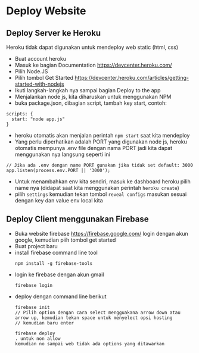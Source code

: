 # Deploy Website

## Deploy Server ke Heroku
Heroku tidak dapat digunakan untuk mendeploy web static (html, css)

* Buat account heroku
* Masuk ke bagian Documentation https://devcenter.heroku.com/
* Pilih Node.JS
* Pilih tombol Get Started https://devcenter.heroku.com/articles/getting-started-with-nodejs
* Ikuti langkah-langkah nya sampai bagian Deploy to the app
* Menjalankan node js, kita diharuskan untuk menggunakan NPM
* buka package.json, dibagian script, tambah key start, contoh:
```
scripts: {
  start: "node app.js"
}
```
* heroku otomatis akan menjalan perintah `npm start` saat kita mendeploy
* Yang perlu diperhatikan adalah PORT yang digunakan node js, heroku otomatis mempunya .env file dengan nama PORT jadi
kita dapat menggunakan nya langsung seperti ini
```
// Jika ada .env dengan name PORT gunakan jika tidak set default: 3000
app.listen(process.env.PORT || '3000');
```

* Untuk menambahkan env kita sendiri, masuk ke dashboard heroku pilih name nya 
(didapat saat kita menggunakan perintah `heroku create`)
* pilih `settings` kemudian tekan tombol `reveal configs` masukan sesuai dengan key dan value env local kita

## Deploy Client menggunakan Firebase
* Buka website firebase https://firebase.google.com/ login dengan akun google, kemudian piih tombol get started
* Buat project baru
* install firebase command line tool
  ```
  npm install -g firebase-tools
  ```
* login ke firebase dengan akun gmail
  ```
  firebase login
  ```
* deploy dengan command line berikut
  ```
  firebase init
  // Pilih option dengan cara select mengguakana arrow down atau arrow up, kemudian tekan space untuk menyelect opsi hosting
  // kemudian baru enter
  
  firebase deploy
  . untuk non allow
  kemudian no sampai web tidak ada options yang ditawarkan
  ```
